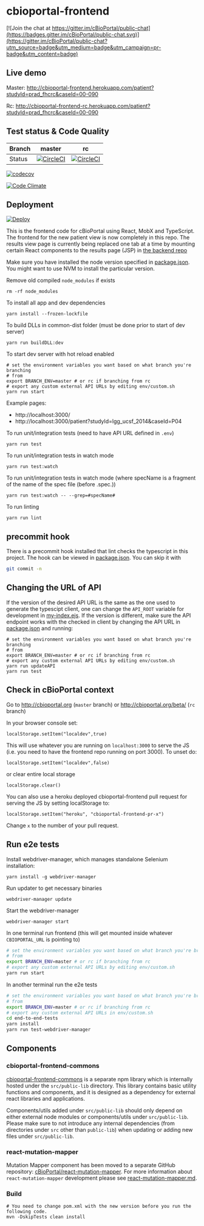 # cbioportal-frontend
[![Join the chat at https://gitter.im/cBioPortal/public-chat](https://badges.gitter.im/cBioPortal/public-chat.svg)](https://gitter.im/cBioPortal/public-chat?utm_source=badge&utm_medium=badge&utm_campaign=pr-badge&utm_content=badge)
## Live demo
Master: http://cbioportal-frontend.herokuapp.com/patient?studyId=prad_fhcrc&caseId=00-090

Rc: http://cbioportal-frontend-rc.herokuapp.com/patient?studyId=prad_fhcrc&caseId=00-090

## Test status & Code Quality
| Branch | master | rc |
| --- | --- | --- |
| Status | [![CircleCI](https://circleci.com/gh/cBioPortal/cbioportal-frontend/tree/master.svg?style=svg)](https://circleci.com/gh/cBioPortal/cbioportal-frontend/tree/master) | [![CircleCI](https://circleci.com/gh/cBioPortal/cbioportal-frontend/tree/rc.svg?style=svg)](https://circleci.com/gh/cBioPortal/cbioportal-frontend/tree/rc) |

[![codecov](https://codecov.io/gh/cbioportal/cbioportal-frontend/branch/master/graph/badge.svg)](https://codecov.io/gh/cbioportal/cbioportal-frontend)

[![Code Climate](https://codeclimate.com/github/cBioPortal/cbioportal-frontend/badges/gpa.svg)](https://codeclimate.com/github/cBioPortal/cbioportal-frontend)

## Deployment
[![Deploy](https://www.herokucdn.com/deploy/button.svg)](https://heroku.com/deploy)

This is the frontend code for cBioPortal using React, MobX and TypeScript. The
frontend for the new patient view is now completely in this repo. The results view page is currently being replaced one tab at a time by mounting certain React components to the results page (JSP) in [the backend repo](https://github.com/cbioportal/cbioportal)

Make sure you have installed the node version specified in [package.json](https://github.com/cBioPortal/cbioportal-frontend/blob/master/package.json). You might want to use NVM to install the particular version.

Remove old compiled `node_modules` if exists

```
rm -rf node_modules
```

To install all app and dev dependencies
```
yarn install --frozen-lockfile
```

To build DLLs in common-dist folder (must be done prior to start of dev server)
```
yarn run buildDLL:dev
```

To start dev server with hot reload enabled
```
# set the environment variables you want based on what branch you're branching
# from
export BRANCH_ENV=master # or rc if branching from rc
# export any custom external API URLs by editing env/custom.sh
yarn run start
```

Example pages:
 - http://localhost:3000/
 - http://localhost:3000/patient?studyId=lgg_ucsf_2014&caseId=P04

To run unit/integration tests (need to have API URL defined in `.env`)
```
yarn run test
```

To run unit/integration tests in watch mode
```
yarn run test:watch
```

To run unit/integration tests in watch mode (where specName is a fragment of the name of the spec file (before .spec.))
```
yarn run test:watch -- --grep=#specName#
```

To run linting
```
yarn run lint
```

## precommit hook
There is a precommit hook installed that lint checks the typescript in this project. The hook can be viewed in [package.json](package.json). You can skip it with 
```bash
git commit -n
```

## Changing the URL of API
If the version of the desired API URL is the same as the one used to generate
the typescipt client, one can change the `API_ROOT` variable for development in
[my-index.ejs](my-index.ejs). If the version is different, make sure the API
endpoint works with the checked in client by changing the API URL in
[package.json](package.json) and running:
```
# set the environment variables you want based on what branch you're branching
# from
export BRANCH_ENV=master # or rc if branching from rc
# export any custom external API URLs by editing env/custom.sh
yarn run updateAPI
yarn run test
```

## Check in cBioPortal context
Go to http://cbioportal.org (`master` branch) or http://cbioportal.org/beta/ (`rc` branch)

In your browser console set:
```
localStorage.setItem("localdev",true)
```
This will use whatever you are running on `localhost:3000` to serve the JS (i.e. you need to have the frontend repo running on port 3000). To unset do:
```
localStorage.setItem("localdev",false)
```
or clear entire local storage
```
localStorage.clear()
```
You can also use a heroku deployed cbioportal-frontend pull request for serving the JS by setting localStorage to:
```
localStorage.setItem("heroku", "cbioportal-frontend-pr-x")
```
Change `x` to the number of your pull request.

## Run e2e tests

Install webdriver-manager, which manages standalone Selenium installation:
```
yarn install -g webdriver-manager
```
Run updater to get necessary binaries
```
webdriver-manager update
```
Start the webdriver-manager
```
webdriver-manager start
```
In one terminal run frontend (this will get mounted inside whatever
`CBIOPORTAL_URL` is pointing to)
```bash
# set the environment variables you want based on what branch you're branching
# from
export BRANCH_ENV=master # or rc if branching from rc
# export any custom external API URLs by editing env/custom.sh
yarn run start
```
In another terminal run the e2e tests
```bash
# set the environment variables you want based on what branch you're branching
# from
export BRANCH_ENV=master # or rc if branching from rc
# export any custom external API URLs in env/custom.sh
cd end-to-end-tests
yarn install
yarn run test-webdriver-manager
```

## Components

### cbioportal-frontend-commons

[cbioportal-frontend-commons](https://www.npmjs.com/package/cbioportal-frontend-commons/) is a separate npm library which is internally hosted under the `src/public-lib` directory. 
This library contains basic utility functions and components, and it is designed as a dependency for external react libraries and applications.
 
Components/utils added under `src/public-lib` should only depend on either external node modules or components/utils under `src/public-lib`.
Please make sure to not introduce any internal dependencies (from directories under `src` other than `public-lib`) when updating or adding new files under `src/public-lib`.

### react-mutation-mapper

Mutation Mapper component has been moved to a separate GitHub repository: [cBioPortal/react-mutation-mapper](https://github.com/cBioPortal/react-mutation-mapper).
For more information about `react-mutation-mapper` development please see [react-mutation-mapper.md](docs/react-mutation-mapper.md).


### Build

```
# You need to change pom.xml with the new version before you run the following code.
mvn -DskipTests clean install
```